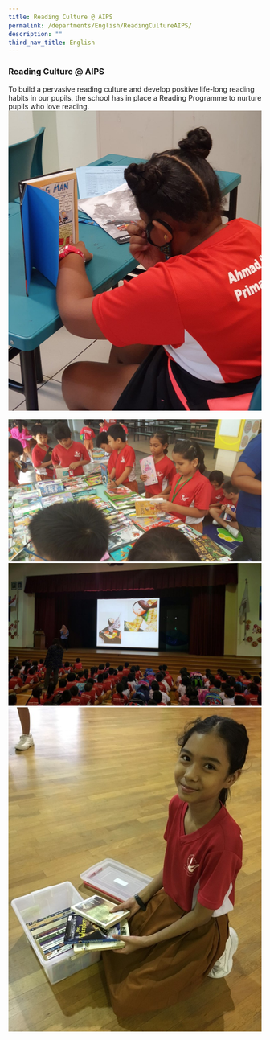```yaml
---
title: Reading Culture @ AIPS
permalink: /departments/English/ReadingCultureAIPS/
description: ""
third_nav_title: English
---
```

### Reading Culture @ AIPS

To build a pervasive reading culture and develop positive life-long reading habits in our pupils, the school has in place a Reading Programme to nurture pupils who love reading.
![](/images/read1.jpeg)

![](/images/read2.jpg)
![](/images/read3.jpg)
![](/images/read4.jpg)
  